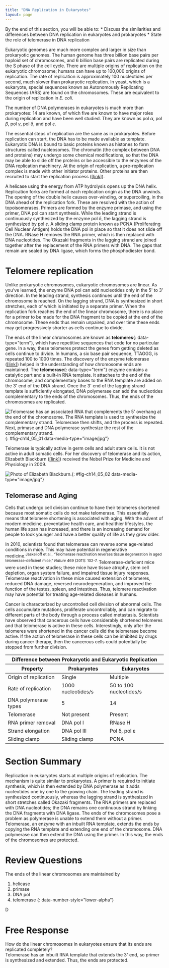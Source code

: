 ```yaml
---
title: "DNA Replication in Eukaryotes"
layout: page
---
```



<div data-type="abstract" markdown="1">
By the end of this section, you will be able to:
* Discuss the similarities and differences between DNA replication in eukaryotes and prokaryotes
* State the role of telomerase in DNA replication

</div>

Eukaryotic genomes are much more complex and larger in size than prokaryotic genomes. The human genome has three billion base pairs per haploid set of chromosomes, and 6 billion base pairs are replicated during the S phase of the cell cycle. There are multiple origins of replication on the eukaryotic chromosome; humans can have up to 100,000 origins of replication. The rate of replication is approximately 100 nucleotides per second, much slower than prokaryotic replication. In yeast, which is a eukaryote, special sequences known as Autonomously Replicating Sequences (ARS) are found on the chromosomes. These are equivalent to the origin of replication in *E. coli*.

The number of DNA polymerases in eukaryotes is much more than prokaryotes: 14 are known, of which five are known to have major roles during replication and have been well studied. They are known as pol *α*, pol *β*, pol *γ*, pol *δ*, and pol *ε*.

The essential steps of replication are the same as in prokaryotes. Before replication can start, the DNA has to be made available as template. Eukaryotic DNA is bound to basic proteins known as histones to form structures called nucleosomes. The chromatin (the complex between DNA and proteins) may undergo some chemical modifications, so that the DNA may be able to slide off the proteins or be accessible to the enzymes of the DNA replication machinery. At the origin of replication, a pre-replication complex is made with other initiator proteins. Other proteins are then recruited to start the replication process ([\[link\]](#tab-ch14_05_01)).

A helicase using the energy from ATP hydrolysis opens up the DNA helix. Replication forks are formed at each replication origin as the DNA unwinds. The opening of the double helix causes over-winding, or supercoiling, in the DNA ahead of the replication fork. These are resolved with the action of topoisomerases. Primers are formed by the enzyme primase, and using the primer, DNA pol can start synthesis. While the leading strand is continuously synthesized by the enzyme pol *δ*, the lagging strand is synthesized by pol *ε*. A sliding clamp protein known as PCNA (Proliferating Cell Nuclear Antigen) holds the DNA pol in place so that it does not slide off the DNA. RNase H removes the RNA primer, which is then replaced with DNA nucleotides. The Okazaki fragments in the lagging strand are joined together after the replacement of the RNA primers with DNA. The gaps that remain are sealed by DNA ligase, which forms the phosphodiester bond.

# Telomere replication

Unlike prokaryotic chromosomes, eukaryotic chromosomes are linear. As you’ve learned, the enzyme DNA pol can add nucleotides only in the 5\' to 3\' direction. In the leading strand, synthesis continues until the end of the chromosome is reached. On the lagging strand, DNA is synthesized in short stretches, each of which is initiated by a separate primer. When the replication fork reaches the end of the linear chromosome, there is no place for a primer to be made for the DNA fragment to be copied at the end of the chromosome. These ends thus remain unpaired, and over time these ends may get progressively shorter as cells continue to divide.

The ends of the linear chromosomes are known as **telomeres**{: data-type="term"}, which have repetitive sequences that code for no particular gene. In a way, these telomeres protect the genes from getting deleted as cells continue to divide. In humans, a six base pair sequence, TTAGGG, is repeated 100 to 1000 times. The discovery of the enzyme telomerase ([\[link\]](#fig-ch14_05_02)) helped in the understanding of how chromosome ends are maintained. The **telomerase**{: data-type="term"} enzyme contains a catalytic part and a built-in RNA template. It attaches to the end of the chromosome, and complementary bases to the RNA template are added on the 3\' end of the DNA strand. Once the 3\' end of the lagging strand template is sufficiently elongated, DNA polymerase can add the nucleotides complementary to the ends of the chromosomes. Thus, the ends of the chromosomes are replicated.

 ![Telomerase has an associated RNA that complements the 5\' overhang at the end of the chromosome. The RNA template is used to synthesize the complementary strand. Telomerase then shifts, and the process is repeated. Next, primase and DNA polymerase synthesize the rest of the complementary strand.](../resources/Figure_14_05_01.jpg "The ends of linear chromosomes are maintained by the action of the telomerase enzyme."){: #fig-ch14_05_01 data-media-type="image/jpg"}

Telomerase is typically active in germ cells and adult stem cells. It is not active in adult somatic cells. For her discovery of telomerase and its action, Elizabeth Blackburn ([\[link\]](#fig-ch14_05_02)) received the Nobel Prize for Medicine and Physiology in 2009.

 ![Photo of Elizabeth Blackburn.](../resources/Figure_14_05_02.jpg "Elizabeth Blackburn, 2009 Nobel Laureate, is the scientist who discovered how telomerase works. (credit: US Embassy Sweden)"){: #fig-ch14_05_02 data-media-type="image/jpg"}

## Telomerase and Aging

Cells that undergo cell division continue to have their telomeres shortened because most somatic cells do not make telomerase. This essentially means that telomere shortening is associated with aging. With the advent of modern medicine, preventative health care, and healthier lifestyles, the human life span has increased, and there is an increasing demand for people to look younger and have a better quality of life as they grow older.

In 2010, scientists found that telomerase can reverse some age-related conditions in mice. This may have potential in regenerative medicine.<sup><span data-type="footnote">Jaskelioff et al., “Telomerase reactivation reverses tissue degeneration in aged telomerase-deficient mice,” *Nature* 469 (2011): 102-7.</span></sup> Telomerase-deficient mice were used in these studies; these mice have tissue atrophy, stem cell depletion, organ system failure, and impaired tissue injury responses. Telomerase reactivation in these mice caused extension of telomeres, reduced DNA damage, reversed neurodegeneration, and improved the function of the testes, spleen, and intestines. Thus, telomere reactivation may have potential for treating age-related diseases in humans.

Cancer is characterized by uncontrolled cell division of abnormal cells. The cells accumulate mutations, proliferate uncontrollably, and can migrate to different parts of the body through a process called metastasis. Scientists have observed that cancerous cells have considerably shortened telomeres and that telomerase is active in these cells. Interestingly, only after the telomeres were shortened in the cancer cells did the telomerase become active. If the action of telomerase in these cells can be inhibited by drugs during cancer therapy, then the cancerous cells could potentially be stopped from further division.

<table id="tab-ch14_05_01" class="  " summary=""><thead>
<tr><th colspan="3">Difference between Prokaryotic and Eukaryotic Replication</th></tr>
<tr><th>Property</th><th>Prokaryotes</th><th>Eukaryotes</th></tr>
</thead><tbody>
<tr><td>Origin of replication</td><td>Single</td><td>Multiple</td></tr>
<tr><td>Rate of replication</td><td>1000 nucleotides/s</td><td>50 to 100 nucleotides/s</td></tr>
<tr><td>DNA polymerase types</td><td>5</td><td>14</td></tr>
<tr><td>Telomerase</td><td>Not present</td><td>Present</td></tr>
<tr><td>RNA primer removal</td><td>DNA pol I</td><td>RNase H</td></tr>
<tr><td>Strand elongation</td><td>DNA pol III</td><td>Pol δ, pol ε</td></tr>
<tr><td>Sliding clamp</td><td>Sliding clamp</td><td>PCNA</td></tr>
</tbody></table>

# Section Summary

Replication in eukaryotes starts at multiple origins of replication. The mechanism is quite similar to prokaryotes. A primer is required to initiate synthesis, which is then extended by DNA polymerase as it adds nucleotides one by one to the growing chain. The leading strand is synthesized continuously, whereas the lagging strand is synthesized in short stretches called Okazaki fragments. The RNA primers are replaced with DNA nucleotides; the DNA remains one continuous strand by linking the DNA fragments with DNA ligase. The ends of the chromosomes pose a problem as polymerase is unable to extend them without a primer. Telomerase, an enzyme with an inbuilt RNA template, extends the ends by copying the RNA template and extending one end of the chromosome. DNA polymerase can then extend the DNA using the primer. In this way, the ends of the chromosomes are protected.

# Review Questions

<div data-type="exercise">
<div data-type="problem" markdown="1">
The ends of the linear chromosomes are maintained by

1.  helicase
2.  primase
3.  DNA pol
4.  telomerase
{: data-number-style="lower-alpha"}

</div>
<div data-type="solution" markdown="1">
D

</div>
</div>

# Free Response

<div data-type="exercise">
<div data-type="problem" markdown="1">
How do the linear chromosomes in eukaryotes ensure that its ends are replicated completely?

</div>
<div data-type="solution" markdown="1">
Telomerase has an inbuilt RNA template that extends the 3' end, so primer is synthesized and extended. Thus, the ends are protected.

</div>
</div>

